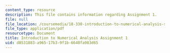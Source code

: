 ```yaml
---
content_type: resource
description: This file contains information regarding Assignment 1.
file: null
file_location: /coursemedia/18-330-introduction-to-numerical-analysis-spring-2012/d8531883a96517b39f1b6640fa983d65_MIT18_330S12_hw1.pdf
file_type: application/pdf
resourcetype: Document
title: Introduction to Numerical Analysis Assignment 1
uid: d8531883-a965-17b3-9f1b-6640fa983d65
---
```

